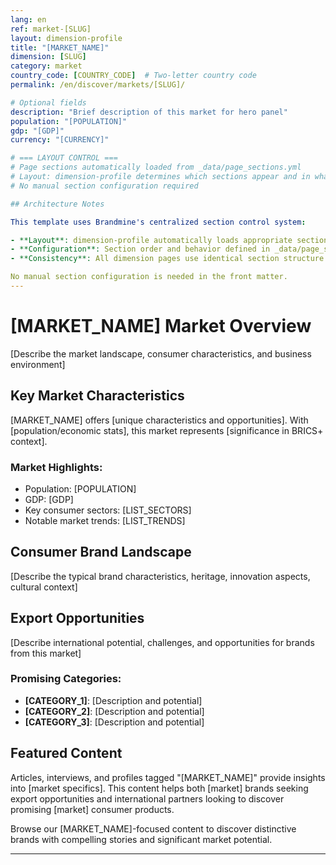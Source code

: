 ```yaml
---
lang: en
ref: market-[SLUG]
layout: dimension-profile
title: "[MARKET_NAME]"
dimension: [SLUG]
category: market
country_code: [COUNTRY_CODE]  # Two-letter country code
permalink: /en/discover/markets/[SLUG]/

# Optional fields
description: "Brief description of this market for hero panel"
population: "[POPULATION]"
gdp: "[GDP]"
currency: "[CURRENCY]"

# === LAYOUT CONTROL ===
# Page sections automatically loaded from _data/page_sections.yml
# Layout: dimension-profile determines which sections appear and in what order
# No manual section configuration required

## Architecture Notes

This template uses Brandmine's centralized section control system:

- **Layout**: dimension-profile automatically loads appropriate sections
- **Configuration**: Section order and behavior defined in _data/page_sections.yml
- **Consistency**: All dimension pages use identical section structure

No manual section configuration is needed in the front matter.
---
```


# [MARKET_NAME] Market Overview

[Describe the market landscape, consumer characteristics, and business environment]

## Key Market Characteristics

[MARKET_NAME] offers [unique characteristics and opportunities]. With [population/economic stats], this market represents [significance in BRICS+ context].

### Market Highlights:
- Population: [POPULATION]
- GDP: [GDP]
- Key consumer sectors: [LIST_SECTORS]
- Notable market trends: [LIST_TRENDS]

## Consumer Brand Landscape

[Describe the typical brand characteristics, heritage, innovation aspects, cultural context]

## Export Opportunities

[Describe international potential, challenges, and opportunities for brands from this market]

### Promising Categories:
- **[CATEGORY_1]**: [Description and potential]
- **[CATEGORY_2]**: [Description and potential]
- **[CATEGORY_3]**: [Description and potential]

## Featured Content

Articles, interviews, and profiles tagged "[MARKET_NAME]" provide insights into [market specifics]. This content helps both [market] brands seeking export opportunities and international partners looking to discover promising [market] consumer products.

Browse our [MARKET_NAME]-focused content to discover distinctive brands with compelling stories and significant market potential.

---

<!-- Template Usage Instructions:
1. Replace [PLACEHOLDERS] with actual values
2. Update country_code with proper two-letter code
3. Customize sections array to show/hide content blocks
4. Add market-specific images to /assets/images/markets/[slug]/
5. Ensure corresponding market-sectors YAML exists in _data/market-sectors/en/[slug].yml
-->